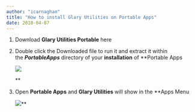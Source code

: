 ```yaml
---
author: "icarnaghan"
title: "How to install Glary Utilities on Portable Apps"
date: 2018-04-07
---
```


1. Download **Glary Utilities Portable** here
2. Double click the Downloaded file to run it and extract it within the **_PortableApps_** directory of your **installation** of **Portable Apps
    
    ![](images/glary-utilities-portable1.png)
    
    **
3. Open **Portable Apps** and **Glary Utilities** will show in the **Apps Menu
    
    ![](images/glary-utilities-portable2.png)**
